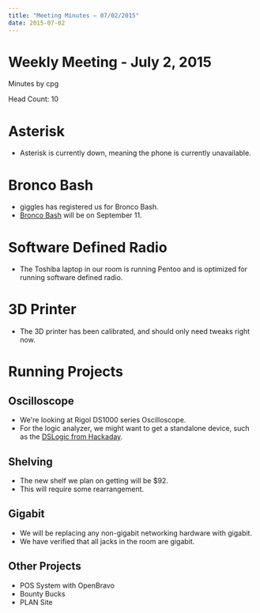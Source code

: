 ```yaml
---
title: "Meeting Minutes – 07/02/2015"
date: 2015-07-02
---
```

# Weekly Meeting - July 2, 2015

Minutes by cpg

Head Count: 10

# Asterisk

- Asterisk is currently down, meaning the phone is currently unavailable.

# Bronco Bash

- giggles has registered us for Bronco Bash.
- [Bronco Bash](http://wmich.edu/broncobash/) will be on September 11.

# Software Defined Radio

- The Toshiba laptop in our room is running Pentoo and is optimized for running software defined radio.

# 3D Printer

- The 3D printer has been calibrated, and should only need tweaks right now.

# Running Projects

## Oscilloscope

- We're looking at Rigol DS1000 series Oscilloscope.
- For the logic analyzer, we might want to get a standalone device, such as the [DSLogic from Hackaday](http://hackaday.com/2015/05/26/review-dslogic-logic-analyzer/).

## Shelving

- The new shelf we plan on getting will be $92.
- This will require some rearrangement.

## Gigabit

- We will be replacing any non-gigabit networking hardware with gigabit.
- We have verified that all jacks in the room are gigabit.

## Other Projects

- POS System with OpenBravo
- Bounty Bucks
- PLAN Site

